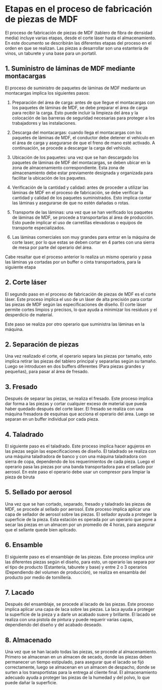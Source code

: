 # Etapas en el proceso de fabricación de piezas de MDF

El proceso de fabricación de piezas de MDF (tablero de fibra de densidad media) incluye varias etapas, desde el corte láser hasta el almacenamiento. En este documento se describirán las diferentes etapas del proceso en el orden en que se realizan.
Las piezas a desarrollar son una estantería de vinos, un taburete y una base para un portatil.

## 1. Suministro de láminas de MDF mediante montacargas

El proceso de suministro de paquetes de láminas de MDF mediante un montacargas implica los siguientes pasos:

1. Preparación del área de carga: antes de que llegue el montacargas con los paquetes de láminas de MDF, se debe preparar el área de carga para recibir la carga. Esto puede incluir la limpieza del área y la colocación de las barreras de seguridad necesarias para proteger a los trabajadores y las instalaciones.

2. Descarga del montacargas: cuando llega el montacargas con los paquetes de láminas de MDF, el conductor debe detener el vehículo en el área de carga y asegurarse de que el freno de mano esté activado. A continuación, se procede a descargar la carga del vehículo.

3. Ubicación de los paquetes: una vez que se han descargado los paquetes de láminas de MDF del montacargas, se deben ubicar en la zona de almacenamiento correspondiente. Esta zona de almacenamiento debe estar previamente designada y organizada para facilitar la ubicación de los paquetes.

4. Verificación de la cantidad y calidad: antes de proceder a utilizar las láminas de MDF en el proceso de fabricación, se debe verificar la cantidad y calidad de los paquetes suministrados. Esto implica contar las láminas y asegurarse de que no estén dañadas o rotas.

5. Transporte de las láminas: una vez que se han verificado los paquetes de láminas de MDF, se procede a transportarlas al área de producción. Esto puede implicar el uso de carretillas elevadoras o equipos de transporte especializados.

6. Las láminas comerciales son muy grandes para entrar en la máquina de corte laser, por lo que estas se deben cortar en 4 partes con una sierra de mesa por parte del operario del área.

Cabe resaltar que el proceso anterior lo realiza un mismo operario y pasa las láminas ya cortadas por un buffer o cinta transportadora, para la siguiente etapa

## 2. Corte láser

El segundo paso en el proceso de fabricación de piezas de MDF es el corte láser. Este proceso implica el uso de un láser de alta precisión para cortar las piezas de MDF según las especificaciones de diseño. El corte láser permite cortes limpios y precisos, lo que ayuda a minimizar los residuos y el desperdicio de material.

Este paso se realiza por otro operario que suministra las láminas en la máquina.

## 2. Separación de piezas

Una vez realizado el corte, el operario separa las piezas por tamaño, esto implica retirar las piezas del tablero principal y separarlas según su tamaño.
Luego se introducen en dos buffers diferentes (Para piezas grandes y pequeñas), para pasar al área de fresado.

## 3. Fresado

Después de separar las piezas, se realiza el fresado. Este proceso implica dar forma a las piezas y cortar cualquier exceso de material que pueda haber quedado después del corte láser. El fresado se realiza con una máquina fresadora de esquinas que acciona el operario del área. Luego se separan en un buffer individual por cada pieza.

## 4. Taladrado

El siguiente paso es el taladrado. Este proceso implica hacer agujeros en las piezas según las especificaciones de diseño. El taladrado se realiza con una máquina taladradora de banco y con una máquina taladradora con sierra de copa, dependendo de los requerimientos de cada pieza. Luego el operario pasa las piezas por una banda transportadora para el sellado por aerosol. En este paso el operario debe usar un compresor para limpiar la pieza de biruta

## 5. Sellado por aerosol

Una vez que se han cortado, separado, fresado y taladrado las piezas de MDF, se procede al sellado por aerosol. Este proceso implica aplicar una capa de sellador de aerosol sobre las piezas. El sellador ayuda a proteger la superficie de la pieza. Esta estación es operada por un operario que pone a secar las piezas en un almacen por un promedio de 4 horas, para asegurar que el sellante quede bien aplicado.

## 6. Ensamble

El siguiente paso es el ensamblaje de las piezas. Este proceso implica unir las diferentes piezas según el diseño, para esto, un operario las separa por el tipo de producto (Estantería, taburete y base) y entre 2 o 3 operarios (Dependiendo del volumen de producción), se realiza en ensambla del producto por medio de tornillería. 

## 7. Lacado

Después del ensamblaje, se procede al lacado de las piezas. Este proceso implica aplicar una capa de laca sobre las piezas. La laca ayuda a proteger la superficie de la pieza y a darle un acabado suave y brillante. El lacado se realiza con una pistola de pintura y puede requerir varias capas, dependiendo del diseño y del acabado deseado.

## 8. Almacenado

Una vez que se han lacado todas las piezas, se procede al almacenamiento.
Primero se almacenan en un almacen de secado, donde las piezas deben permanecer un  tiempo estipulado, para asegurar que el lacado se fijó correctamente, luego se almacenan en un almacen de despacho, donde se surten a los transportistas para la entrega al cliente final.
El almacenamiento adecuado ayuda a proteger las piezas de la humedad y del polvo, lo que puede dañar la superficie.
